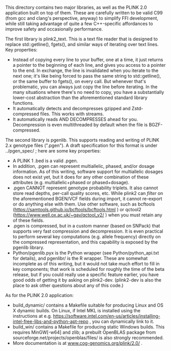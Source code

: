 This directory contains two major libraries, as well as the PLINK 2.0
application built on top of them.  These are carefully written to be valid C99
(from gcc and clang's perspective, anyway) to simplify FFI development, while
still taking advantage of quite a few C++-specific affordances to improve
safety and occasionally performance.

The first library is plink2_text.  This is a text file reader that is designed
to replace std::getline(), fgets(), and similar ways of iterating over text
lines.  Key properties:
* Instead of copying every line to your buffer, one at a time, it just returns
  a pointer to the beginning of each line, and gives you access to a pointer to
  the end.  In exchange, the line is invalidated when you iterate to the next
  one; it's like being forced to pass the same string to std::getline(), or the
  same buffer to fgets(), on every call.  But whenever that's problematic, you
  can always just copy the line before iterating.  In the many situations where
  there's no need to copy, you have a substantially lower-cost abstraction than
  the aforementioned standard library functions.
* It automatically detects and decompresses gzipped and Zstd-compressed files.
  This works with streams.
* It automatically reads AND DECOMPRESSES ahead for you.  Decompression is even
  multithreaded by default when the file is BGZF-compressed.

The second library is pgenlib.  This supports reading and writing of PLINK 2.x
genotype files (".pgen").  A draft specification for this format is under
../pgen_spec/ ; here are some key properties:
* A PLINK 1 .bed is a valid .pgen.
* In addition, .pgen can represent multiallelic, phased, and/or dosage
  information.  As of this writing, software support for multiallelic dosages
  does not exist yet, but it does for any other combination of these attributes
  (e.g. multiallelic+phased or phased+dosage).
* .pgen CANNOT represent genotype probability triplets.  It also cannot store
  read depths, per-call quality scores, etc.  While plink2 can *filter* on the
  aforementioned BGEN/VCF fields during import, it cannot re-export or do
  anything else with them.  Use other software, such as bcftools
  (https://samtools.github.io/bcftools/bcftools.html ) or qctool2
  (https://www.well.ox.ac.uk/~gav/qctool_v2/ ) when you must retain any of
  these fields.
* .pgen is compressed, but in a custom manner (based on SNPack) that supports
  very fast compression and decompression.  It is even practical to perform
  several key computations (e.g. allele frequency) directly on the compressed
  representation, and this capability is exposed by the pgenlib library.
* Python/pgenlib.pyx is the Python wrapper (see Python/python_api.txt for
  details), and pgenlibr/ is the R wrapper.  These are somewhat incomplete as
  of this writing, but it would not take much effort to fill in key components;
  that work is scheduled for roughly the time of the beta release, but if you
  could really use a specific feature earlier, you have good odds of getting it
  by asking on plink2-dev.  (plink2-dev is also the place to ask other
  questions about any of this code.)

As for the PLINK 2.0 application:
* build_dynamic/ contains a Makefile suitable for producing Linux and OS X
  dynamic builds.  On Linux, if Intel MKL is installed using the instructions
  at e.g.
  https://software.intel.com/en-us/articles/installing-intel-free-libs-and-python-apt-repo ,
  you can dynamically link to it.
* build_win/ contains a Makefile for producing static Windows builds.  This
  requires MinGW[-w64] and zlib; a prebuilt OpenBLAS package from
  sourceforge.net/projects/openblas/files/ is also strongly recommended.
* More documentation is at www.cog-genomics.org/plink/2.0/ .
